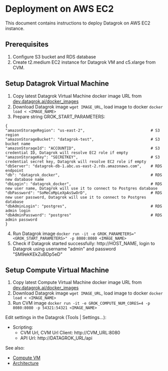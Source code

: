 <!-- TITLE: Deployment on AWS EC2 -->
<!-- SUBTITLE: -->

# Deployment on AWS EC2

This document contains instructions to deploy Datagrok on AWS EC2 instance.

## Prerequisites

1. Configure S3 bucket and RDS database
2. Create t2.medium EC2 instance for Datagrok VM and c5.xlarge from CVM.

## Setup Datagrok Virtual Machine

1. Copy latest Datagrok Virtual Machine docker image URL from [dev.datagrok.ai/docker_images](https://dev.datagrok.ai/docker_images)
2. Download Datagrok image `wget IMAGE_URL`, load image to docker `docker load < <IMAGE_NAME>`
3. Prepare string GROK_START_PARAMETERS:
 ```
{
"amazonStorageRegion": "us-east-2",                             # S3 region
"amazonStorageBucket": "datagrok-test",                         # S3 bucket name
"amazonStorageId": "ACCOUNTID",                                 # S3 credential ID, Datagrok will resolve EC2 role if empty
"amazonStorageKey": "SECRETKEY",                                # S3 credential secret key, Datagrok will resolve EC2 role if empty
"dbServer": "datagrok-db-1.abc.us-east-2.rds.amazonaws.com",    # RDS endpoint
"db": "datagrok_docker",                                        # RDS new database name
"dbLogin": "datagrok_docker",                                   # RDS new user name, Datagrok will use it to connect to Postgres database
"dbPassword": "SoMeCoMpLeXpAsSwOrD",                            # RDS new user password, Datagrok will use it to connect to Postgres database
"dbAdminLogin": "postgres",                                     # RDS admin login
"dbAdminPassword": "postgres"                                   # RDS admin password
}
```
4. Run Datagrok image
`docker run -it -e GROK_PARAMETERS="<GROK_START_PARAMETERS>" -p 8080:8080 <IMAGE_NAME>`
5. Check if Datagrok started successfully: http://HOST_NAME, login to Datagrok using username "admin" and password "SM9ekKEkZuBDp5eD"

## Setup Compute Virtual Machine

1. Copy latest Compute Virtual Machine docker image URL from [dev.datagrok.ai/docker_images](https://dev.datagrok.ai/docker_images)
2. Download Datagrok image `wget IMAGE_URL`, load image to docker `docker load < <IMAGE_NAME>`
3. Run CVM image `docker run -it -e GROK_COMPUTE_NUM_CORES=4 -p 8080:8080 -p 54321:54321 <IMAGE_NAME>`

Edit settings in the Datagrok (Tools | Settings...):
* Scripting:
    * CVM Url, CVM Url Client: http://CVM_URL:8080
    * API Url: http://DATAGROK_URL/api

See also:

  * [Compute VM](../../compute/compute-vm.md)
  * [Architecture](architecture.md#application)

